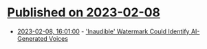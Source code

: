 # [Published on 2023-02-08](index.md)

* [2023-02-08, 16:01:00](https://tech.slashdot.org/story/23/02/08/1514220/inaudible-watermark-could-identify-ai-generated-voices?utm_source=rss1.0mainlinkanon&utm_medium=feed) - ['Inaudible' Watermark Could Identify AI-Generated Voices](https://tech.slashdot.org/story/23/02/08/1514220/inaudible-watermark-could-identify-ai-generated-voices?utm_source=rss1.0mainlinkanon&utm_medium=feed)
